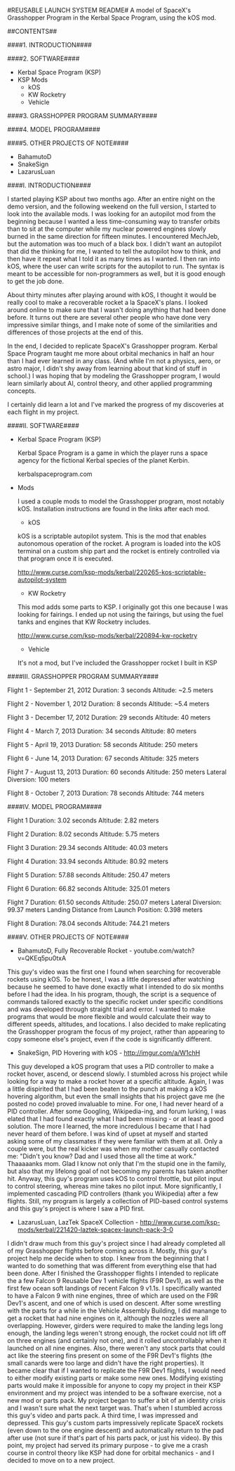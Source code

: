 #REUSABLE LAUNCH SYSTEM README#
A model of SpaceX's Grasshopper Program in the Kerbal Space Program, using the kOS mod.

##CONTENTS##

####1. INTRODUCTION####

####2. SOFTWARE####
  *	Kerbal Space Program (KSP)
  *	KSP Mods
    -	kOS
    -	KW Rocketry
    -	Vehicle

####3. GRASSHOPPER PROGRAM SUMMARY####

####4. MODEL PROGRAM####

####5. OTHER PROJECTS OF NOTE####
  *	BahamutoD
  *	SnakeSign
  *	LazarusLuan


####I. INTRODUCTION####

I started playing KSP about two months ago. After an entire night on the demo version, and the following weekend on the full version, I started to look into the available mods. I was looking for an autopilot mod from the beginning because I wanted a less time-consuming way to transfer orbits than to sit at the computer while my nuclear powered engines slowly burned in the same direction for fifteen minutes. I encountered MechJeb, but the automation was too much of a black box. I didn't want an autopilot that did the thinking for me, I wanted to tell the autopilot how to think, and then have it repeat what I told it as many times as I wanted. I then ran into kOS, where the user can write scripts for the autopilot to run. The syntax is meant to be accessible for non-programmers as well, but it is good enough to get the job done.

About thirty minutes after playing around with kOS, I thought it would be really cool to make a recoverable rocket a la SpaceX's plans. I looked around online to make sure that I wasn't doing anything that had been done before. It turns out there are several other people who have done very impressive similar things, and I make note of some of the similarities and differences of those projects at the end of this.

In the end, I decided to replicate SpaceX's Grasshopper program. Kerbal Space Program taught me more about orbital mechanics in half an hour than I had ever learned in any class. (And while I'm not a physics, aero, or astro major, I didn't shy away from learning about that kind of stuff in school.) I was hoping that by modeling the Grasshopper program, I would learn similarly about AI, control theory, and other applied programming concepts.

I certainly did learn a lot and I've marked the progress of my discoveries at each flight in my project.


####II. SOFTWARE####

* Kerbal Space Program (KSP)

	Kerbal Space Program is a game in which the player runs a space agency for the fictional Kerbal species of the planet Kerbin.

	kerbalspaceprogram.com

* Mods
	
	I used a couple mods to model the Grasshopper program, most notably kOS. Installation instructions are found in the links after each mod.

	-	kOS

    kOS is a scriptable autopilot system. This is the mod that enables autonomous operation of the rocket. A program is loaded into the kOS terminal on a custom ship part and the rocket is entirely controlled via that program once it is executed.

    http://www.curse.com/ksp-mods/kerbal/220265-kos-scriptable-autopilot-system

	-	KW Rocketry

    This mod adds some parts to KSP. I originally got this one because I was looking for fairings. I ended up not using the fairings, but using the fuel tanks and engines that KW Rocketry includes.

    http://www.curse.com/ksp-mods/kerbal/220894-kw-rocketry


	-	Vehicle

    It's not a mod, but I've included the Grasshopper rocket I built in KSP


####III. GRASSHOPPER PROGRAM SUMMARY####

Flight 1 - September 21, 2012
Duration: 3 seconds
Altitude: ~2.5 meters

Flight 2 - November 1, 2012
Duration: 8 seconds
Altitude: ~5.4 meters

Flight 3 - December 17, 2012
Duration: 29 seconds
Altitude: 40 meters

Flight 4 - March 7, 2013
Duration: 34 seconds
Altitude: 80 meters

Flight 5 - April 19, 2013
Duration: 58 seconds
Altitude: 250 meters

Flight 6 - June 14, 2013
Duration: 67 seconds
Altitude: 325 meters

Flight 7 - August 13, 2013
Duration: 60 seconds
Altitude: 250 meters
Lateral Diversion: 100 meters

Flight 8 - October 7, 2013
Duration: 78 seconds
Altitude: 744 meters


####IV. MODEL PROGRAM####

Flight 1
Duration: 3.02 seconds
Altitude: 2.82 meters

Flight 2
Duration: 8.02 seconds
Altitude: 5.75 meters

Flight 3
Duration: 29.34 seconds
Altitude: 40.03 meters

Flight 4
Duration: 33.94 seconds
Altitude: 80.92 meters

Flight 5
Duration: 57.88 seconds
Altitude: 250.47 meters

Flight 6
Duration: 66.82 seconds
Altitude: 325.01 meters

Flight 7
Duration: 61.50 seconds
Altitude: 250.07 meters
Lateral Diversion: 99.37 meters
Landing Distance from Launch Position: 0.398 meters

Flight 8
Duration: 78.04 seconds
Altitude: 744.21 meters

####V. OTHER PROJECTS OF NOTE####

*	BahamutoD, Fully Recoverable Rocket - youtube.com/watch?v=QKEq5pu0txA

This guy's video was the first one I found when searching for recoverable rockets using kOS. To be honest, I was a little depressed after watching because he seemed to have done exactly what I intended to do six months before I had the idea. In his program, though, the script is a sequence of commands tailored exactly to the specific rocket under specific conditions and was developed through straight trial and error. I wanted to make programs that would be more flexible and would calculate their way to different speeds, altitudes, and locations. I also decided to make replicating the Grasshopper program the focus of my project, rather than appearing to copy someone else's project, even if the code is significantly different.

*	SnakeSign, PID Hovering with kOS - http://imgur.com/a/W1chH

This guy developed a kOS program that uses a PID controller to make a rocket hover, ascend, or descend slowly. I stumbled across his project while looking for a way to make a rocket hover at a specific altitude. Again, I was a little dispirited that I had been beaten to the punch at making a kOS hovering algorithm, but even the small insights that his project gave me (he posted no code) proved invaluable to mine. For one, I had never heard of a PID controller. After some Googling, Wikipedia-ing, and forum lurking, I was elated that I had found exactly what I had been missing - or at least a good solution. The more I learned, the more incredulous I became that I had never heard of them before. I was kind of upset at myself and started asking some of my classmates if they were familiar with them at all. Only a couple were, but the real kicker was when my mother casually contacted me: "Didn't you know? Dad and I used those all the time at work." Thaaaaanks mom. Glad I know not only that I'm the stupid one in the family, but also that my lifelong goal of not becoming my parents has taken another hit. Anyway, this guy's program uses kOS to control throttle, but pilot input to control steering, whereas mine takes no pilot input. More significantly, I implemented cascading PID controllers (thank you Wikipedia) after a few flights. Still, my program is largely a collection of PID-based control systems and this guy's project is where I saw a PID first.

*	LazarusLuan, LazTek SpaceX Collection - http://www.curse.com/ksp-mods/kerbal/221420-laztek-spacex-launch-pack-3-0

I didn't draw much from this guy's project since I had already completed all of my Grasshopper flights before coming across it. Mostly, this guy's project help me decide when to stop. I knew from the beginning that I wanted to do something that was different from everything else that had been done. After I finished the Grasshopper flights I intended to replicate the a few Falcon 9 Reusable Dev 1 vehicle flights (F9R Dev1), as well as the first few ocean soft landings of recent Falcon 9 v1.1s. I specifically wanted to have a Falcon 9 with nine engines, three of which are used on the F9R Dev1's ascent, and one of which is used on descent. After some wrestling with the parts for a while in the Vehicle Assembly Building, I did manange to get a rocket that had nine engines on it, although the nozzles were all overlapping. However, girders were required to make the landing legs long enough, the landing legs weren't strong enough, the rocket could not lift off on three engines (and certainly not one), and it rolled uncontrollably when it launched on all nine engines. Also, there weren't any stock parts that could act like the steering fins present on some of the F9R Dev1's flights (the small canards were too large and didn't have the right properties). It became clear that if I wanted to replicate the F9R Dev1 flights, I would need to either modify existing parts or make some new ones. Modifying existing parts would make it impossible for anyone to copy my project in their KSP environment and my project was intended to be a software exercise, not a new mod or parts pack. My project began to suffer a bit of an identity crisis and I wasn't sure what the next target was. That's when I stumbled across this guy's video and parts pack. A third time, I was impressed and depressed. This guy's custom parts impressively replicate SpaceX rockets (even down to the one engine descent) and automatically return to the pad after use (not sure if that's part of his parts pack, or just his video). By this point, my project had served its primary purpose - to give me a crash course in control theory like KSP had done for orbital mechanics - and I decided to move on to a new project.